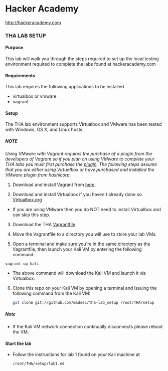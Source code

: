 Hacker Academy
==============
http://hackeracademy.com

### THA LAB SETUP

#### Purpose
This lab will walk you through the steps required to set up the local testing environment required to complete the labs found at hackeracademy.com

#### Requirements
This lab requires the following applications to be installed
* virtualbox or vmware 
* vagrant

#### Setup
The THA lab environment supports Virtualbox and VMware has been tested with Windows, OS X, and Linux hosts.

##### NOTE
*Using VMware with Vagrant requires the purchase of a plugin from the developers of Vagrant so if you plan on using VMware to complete your THA labs you must first purchase the [plugin](https://www.vagrantup.com/vmware).
The following steps assume that you are either using Virtualbox or have purchased and installed the VMware plugin from hashicorp.*

1. Download and install Vagrant from [here](https://www.vagrantup.com/downloads.html).

2. Download and install Virtualbox if you haven't already done so. [Virtualbox.org](https://www.virtualbox.org/wiki/Downloads)
  * If you are using VMware then you do NOT need to install Virtualbox and can skip this step.

3. Download the THA [Vagrantfile](https://raw.githubusercontent.com/madsec/the-lab_setup/master/assets/Vagrantfile).

4. Move the Vagrantfile to a directory you will use to store your lab VMs.

5. Open a terminal and make sure you're in the same directory as the Vagrantfile, then launch your Kali VM by entering the following command:

  ```
  vagrant up kali
  ```

  * The above command will download the Kali VM and launch it via Virtualbox.

6. Clone this repo on your Kali VM by opening a terminal and issuing the following command from the Kali VM:

    ```bash
    git clone git://github.com/madsec/tha-lab_setup /root/THA/setup
    ```

##### Note
* If the Kali VM network connection continually disconnects please reboot the VM.

#### Start the lab
* Follow the instructions for lab 1 found on your Kali machine at 
  ```
  /root/THA/setup/lab1.md
  ```
